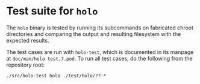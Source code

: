 Test suite for `holo`
=====================

The `holo` binary is tested by running its subcommands on fabricated chroot
directories and comparing the output and resulting filesystem with the expected
results.

The test cases are run with `holo-test`, which is documented in its manpage at
`doc/man/holo-test.7.pod`. To run all test cases, do the following from the
repository root:

    ./src/holo-test holo ./test/holo/??-*
